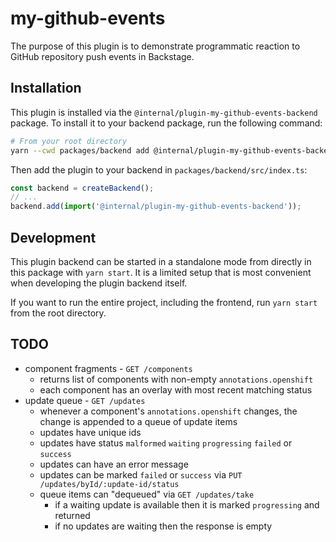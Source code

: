 # my-github-events

The purpose of this plugin is to demonstrate programmatic reaction to GitHub repository push events in Backstage.

## Installation

This plugin is installed via the `@internal/plugin-my-github-events-backend` package. To install it to your backend package, run the following command:

```bash
# From your root directory
yarn --cwd packages/backend add @internal/plugin-my-github-events-backend
```

Then add the plugin to your backend in `packages/backend/src/index.ts`:

```ts
const backend = createBackend();
// ...
backend.add(import('@internal/plugin-my-github-events-backend'));
```

## Development

This plugin backend can be started in a standalone mode from directly in this
package with `yarn start`. It is a limited setup that is most convenient when
developing the plugin backend itself.

If you want to run the entire project, including the frontend, run `yarn start` from the root directory.

## TODO

- component fragments - `GET /components`
  - returns list of components with non-empty `annotations.openshift`
  - each component has an overlay with most recent matching status
- update queue - `GET /updates`
  - whenever a component's `annotations.openshift` changes, the change is appended to a queue of update items
  - updates have unique ids
  - updates have status `malformed` `waiting` `progressing` `failed` or `success`
  - updates can have an error message
  - updates can be marked `failed` or `success` via `PUT /updates/byId/:update-id/status`
  - queue items can "dequeued" via `GET /updates/take`
    - if a waiting update is available then it is marked `progressing` and returned
    - if no updates are waiting then the response is empty
